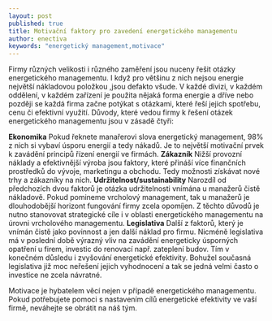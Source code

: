 ```yaml
---
layout: post
published: true
title: Motivační faktory pro zavedení energetického managementu
author: enectiva
keywords: "energetický management,motivace"
---
```


Firmy různých velikosti i různého zaměření jsou nuceny řešit otázky energetického managementu. I když pro většinu z nich nejsou energie největší nákladovou položkou ,jsou defakto všude. V každé divizi, v každém oddělení, v každém zařízení je použita nějaká forma energie a dříve nebo později se každá firma začne potýkat s otázkami, které řeší jejich spotřebu, cenu či efektivní využití. Důvody, které vedou firmy k řešení otázek energetického managementu jsou v zásadě čtyři:

**Ekonomika**
Pokud řeknete manařerovi slova energetický management, 98% z nich si vybaví úsporu energií a tedy nákadů. Je to největší motivační prvek k zavádění principů řízení energií ve firmách.
**Zákazník**
Nižší provozní náklady a efektivnější výroba jsou faktory, které přináší více finančních prostředků do vývoje, marketingu a obchodu. Tedy možnosti získávat nové trhy a zákazníky na nich.
**Udržitelnost/sustainability**
Narozdíl od předchozích dvou faktorů je otázka udržitelnosti vnímána u manažerů čistě nákladově. Pokud pomineme vrcholový management, tak u manažerů je dlouhodobější horizont fungování firmy zcela opomíjen. Z těchto důvodů je nutno stanovovat strategické cíle i v oblasti energetického managementu na úrovni vrcholového managementu.
**Legislativa**
Další z faktorů, který je vnímán čistě jako povinnost a jen další náklad pro firmu. Nicméně legislativa má v poslední době výrazný vliv na zavádění energeticky úsporných opatření u firem, investic do renovací např. zateplení budov. Tím  v konečném důsledu i zvyšování energetické efektivity. Bohužel současná legislativa již moc neřešení jejich vyhodnocení a tak se jedná velmi často o investice ne zcela návratné.

Motivace je hybatelem věcí nejen v případě energetického managementu. Pokud potřebujete pomoci s nastavením cílů energetické efektivity ve vaší firmě, neváhejte se obrátit na náš tým.